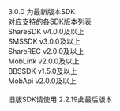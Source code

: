3.0.0 为最新版本SDK </br>
对应支持的各SDK版本列表 </br>
ShareSDK  v4.0.0及以上 </br>
SMSSDK    v3.0.0及以上 </br>
ShareREC  v2.0.0及以上 </br>
MobLink   v2.0.0及以上 </br>
BBSSDK    v1.5.0及以上 </br>
MobApi    v2.0.0及以上 </br>
</br>
旧版SDK请使用 2.2.19此最后版本
